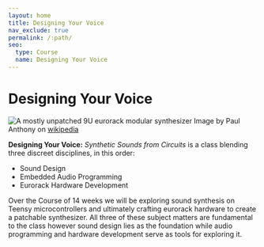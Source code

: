 ```yaml
---
layout: home
title: Designing Your Voice
nav_exclude: true
permalink: /:path/
seo:
  type: Course
  name: Designing Your Voice
---
```


# Designing Your Voice

![A mostly unpatched 9U eurorack modular synthesizer](https://upload.wikimedia.org/wikipedia/commons/e/e2/Eurorack_Modular_Synthesizer.jpg)
Image by Paul Anthony on [wikipedia](https://en.wikipedia.org/wiki/Eurorack#/media/File:Eurorack_Modular_Synthesizer.jpg_)

**Designing Your Voice:** _Synthetic Sounds from Circuits_ is a class blending three discreet disciplines, in this order:

- Sound Design
- Embedded Audio Programming
- Eurorack Hardware Development

Over the Course of 14 weeks we will be exploring sound synthesis on Teensy microcontrollers and ultimately crafting eurorack hardware to create a patchable synthesizer. All three of these subject matters are fundamental to the class however sound design lies as the foundation while audio programming and hardware development serve as tools for exploring it.
